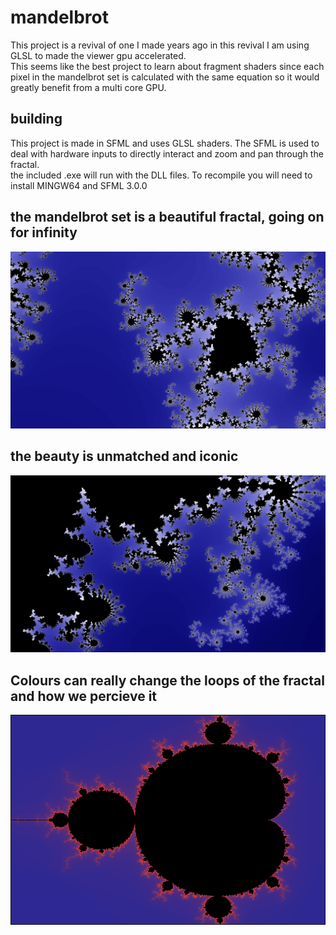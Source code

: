 # mandelbrot
This project is a revival of one I made years ago in this revival I am using GLSL to made the viewer gpu accelerated.  
This seems like the best project to learn about fragment shaders since each pixel in the mandelbrot set is calculated with the same equation so it would greatly benefit from a multi core GPU.  

## building
This project is made in SFML and uses GLSL shaders. The SFML is used to deal with hardware inputs to directly interact and zoom and pan through the fractal.  
the included .exe will run with the DLL files. To recompile you will need to install MINGW64 and SFML 3.0.0  

## the mandelbrot set is a beautiful fractal, going on for infinity  
![image of fractal.](img/strands.png)
## the beauty is unmatched and iconic  
![image of fractal.](img/flowers.png)
## Colours can really change the loops of the fractal and how we percieve it   
![image of fractal.](img/colour-result.png)
